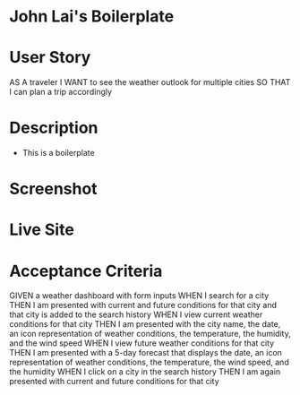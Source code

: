 # John Lai's Boilerplate
# User Story
AS A traveler
I WANT to see the weather outlook for multiple cities
SO THAT I can plan a trip accordingly

# Description
* This is a boilerplate


# Screenshot
<!-- ![Final Website](assets/img/john-lai-website-mock-up.png) -->

# Live Site


# Acceptance Criteria
GIVEN a weather dashboard with form inputs
WHEN I search for a city
THEN I am presented with current and future conditions for that city and that city is added to the search history
WHEN I view current weather conditions for that city
THEN I am presented with the city name, the date, an icon representation of weather conditions, the temperature, the humidity, and the wind speed
WHEN I view future weather conditions for that city
THEN I am presented with a 5-day forecast that displays the date, an icon representation of weather conditions, the temperature, the wind speed, and the humidity
WHEN I click on a city in the search history
THEN I am again presented with current and future conditions for that city